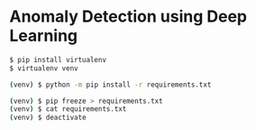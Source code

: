 # Anomaly Detection using Deep Learning

```bash
$ pip install virtualenv
$ virtualenv venv

(venv) $ python -m pip install -r requirements.txt
```

```bash
(venv) $ pip freeze > requirements.txt
(venv) $ cat requirements.txt
(venv) $ deactivate
```